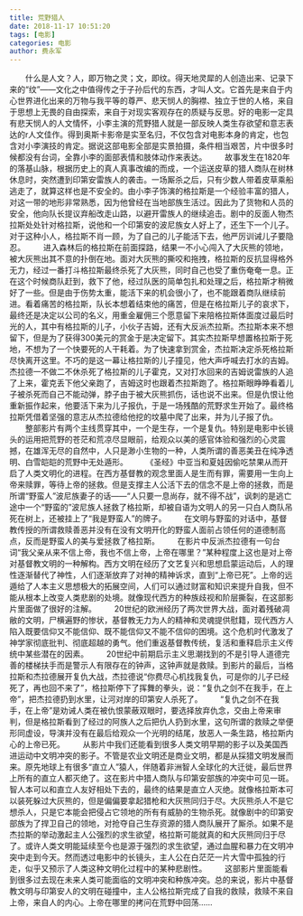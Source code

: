 ```yaml
---
title: 荒野猎人
date: 2018-11-17 10:51:20
tags: [电影]
categories: 电影
author: 费永军
---
```

&emsp;&emsp;什么是人文？人，即万物之灵；文，即纹。得天地灵犀的人创造出来、记录下来的“纹”——文化之中值得传之于子孙后代的东西，才叫人文。它首先是来自于内心世界进化出来的万物与我平等的尊严、悲天悯人的胸襟、独立于世的人格，来自于思想上无畏的自由探索，来自于对现实客观存在的质疑与反思。好的电影一定具有悲天悯人的人文情怀，小李主演的荒野猎人就是一部反映人类生存欲望和意志表达的r人文佳作。得到奥斯卡影帝是实至名归，不仅包含对电影本身的肯定，也包含对小李演技的肯定。据说这部电影全部是实景拍摄，条件相当艰苦，片中很多时候都没有台词，全靠小李的面部表情和肢体动作来表达。
&emsp;&emsp;故事发生在1820年的落基山脉，根据历史上的真人真事改编的而成，一个运送皮草的猎人商队在树林休息时，突然遭到印第安雷族人的袭击。一场厮杀之后，只有少数人带着皮草乘船逃走了，就算这样也是不安全的。由小李子饰演的格拉斯是一个经验丰富的猎人，对这一带的地形非常熟悉，因为他曾经在当地部族生活过。因此为了货物和人员的安全，他向队长提议弃船改走山路，以避开雷族人的继续追击。剧中的反面人物杰拉斯处处针对格拉斯，说他和一个印第安的波尼族女人好上了，还生下一个儿子。对于这种小人，格拉斯不肖一顾，为了自己的儿子能活下去，他严厉训诫儿子要隐忍。
&emsp;&emsp;进入森林后的格拉斯在前面探路，结果一不小心闯入了大灰熊的领地，被大灰熊出其不意的扑倒在地。面对大灰熊的撕咬和拖拽，格拉斯的反抗显得格外无力，经过一番打斗格拉斯最终杀死了大灰熊，同时自己也受了重伤奄奄一息。正在这个时候商队赶到，救下了他，经过队医的简单包扎和处理之后，格拉斯才稍微好了一些。但是由于伤势太重，能活下来的机会很小了，也不能跟着商队继续前进。看着痛苦的格拉斯，队长本想着结束他的痛苦，但是在格拉斯儿子的哀求下，最终还是决定以公司的名义，用重金雇佣三个愿意留下来陪格拉斯体面度过最后时光的人，其中有格拉斯的儿子，小伙子吉姆，还有大反派杰拉斯。杰拉斯本来不想留下，但是为了获得300美元的赏金于是决定留下。其实杰拉斯早想置格拉斯于死地，不想为了一个快要死的人干耗着。为了快速拿到赏金，杰拉斯决定杀死格拉斯尽快离开这里。不巧的是这一幕让格拉斯的儿子撞见，他大声呼喊去打水的吉姆。杰拉德一不做二不休杀死了格拉斯的儿子霍克，又对打水回来的吉姆说雷族的人追了上来，霍克丢下他父亲跑了，吉姆这时也跟着杰拉斯跑了。格拉斯眼睁睁看着儿子被杀死而自己不能动弹，脖子由于被大灰熊抓伤，话也说不出来。但是仇恨让他重新振作起来，他要活下来为儿子报仇，于是一场残酷的荒野求生开始了。最终格拉斯凭借着坚强的意志从杰拉德给他挖的坟墓中爬了出来，并为儿子报了仇。
&emsp;&emsp;整部影片有两个主线贯穿其中，一个是生存，一个是复仇。特别是电影中长镜头的运用把荒野的苍茫和荒凉尽显眼前，给观众以美的感官体验和强烈的心灵震撼，在雄浑无尽的自然中，人只是渺小生物的一种，人类所谓的善恶美丑在纯净透明、白雪皑皑的荒野中无处遁形。
&emsp;&emsp;《圣经》中亚当和夏娃因偷吃禁果从而开启了人类文明化的进程。在西方基督教的观念里面人是生而有罪，需要用一生向上帝来赎罪，等待上帝的拯救。但是支撑主人公活下去的信念不是上帝的拯救，而是所谓“野蛮人”波尼族妻子的话——“人只要一息尚存，就不得不战”，讽刺的是逃亡途中一个“野蛮的”波尼族人拯救了格拉斯，却被自语为文明人的另一只白人商队吊死在树上，还被挂上了“我是野蛮人”的牌子。
&emsp;&emsp;在文明与野蛮的对话中，基督教传授的所谓救赎善恶并没有在没有文明开化的野蛮人面前占领任何的道德制高点，反而是野蛮人的美与爱拯救了格拉斯。
&emsp;&emsp;在影片中反派杰拉德有一句台词“我父亲从来不信上帝，我也不信上帝，上帝在哪里？”某种程度上这也是对上帝对基督教文明的一种解构。西方文明在经历了文艺复兴和思想启蒙运动后，人的理性逐渐替代了神性，人们逐渐放弃了对神的精神诉求，直到“上帝已死”。上帝的远遁给了人本主义思想极大的拓展空间，人们可以通过财富和知识来提升自我，但不能从根本上改变人类悲剧的处境。就像现代西方的种族歧视和阶层撕裂，在这部影片里面做了很好的注解。
&emsp;&emsp;20世纪的欧洲经历了两次世界大战，面对着残破凋敝的文明，尸横遍野的惨状，基督教无力为人的精神和灵魂提供慰籍，现代西方人陷入既要信仰又不能信仰、既不能信仰又不能不信仰的困境。这个危机时代激发了神学家彻底批判、彻底超越的勇气。他们重返基督教传统，复活和重释启示主义传统中某些潜在的因素。
&emsp;&emsp;20世纪中前期启示主义思潮找到的不是引导人道德完善的楼梯扶手而是警示人有限存在的钟声，这钟声就是救赎。到影片的最后，当格拉斯和杰拉德展开复仇大战，杰拉德说“你费尽心机找我复仇，可是你的儿子已经死了，再也回不来了”，格拉斯停下了挥舞的拳头，说：“复仇之剑不在我手，在上帝”，把杰拉德扔到水里，让河对岸的印第安人杀死了。
&emsp;&emsp;“复仇之剑不在我手，在上帝”是劝诫人类在被仇恨蒙蔽双眼时，要选择放弃仇念，交由上帝来审判，但是格拉斯看到了经过的阿族人之后把仇人扔到水里，这句所谓的救赎之举便形同虚设，导演并没有在最后给观众一个光明的结尾，放恶人一条生路，格拉斯内心的上帝已死。
&emsp;&emsp;从影片中我们还能看到很多人类文明早期的影子以及美国西进运动中文明冲突的影子。不管是农业文明还是商业文明，都是从採猎文明发展而来。原先地球上有很多“直立人”猿人，伴随着非洲智人全球化的大迁徙，最后世界上所有的直立人都灭绝了。这在影片中猎人商队与印第安部族的冲突中可见一斑。智人本可以和直立人友好相处下去的，最终的结果是直立人灭绝。就像格拉斯本可以装死躲过大灰熊的，但是偏偏要拿起猎枪和大灰熊同归于尽。大灰熊杀人不是它想杀人，只是它本能会把侵占它领地的所有有威胁的生物杀死。就像剧中的印第安部族为了捍卫自己的领地，对抢夺自己生存资源的猎人商队展开了厮杀。如果不是杰拉斯的举动激起主人公强烈的求生欲望，格拉斯可能就真的和大灰熊同归于尽了。或许人类文明能延续至今也是源于强烈的求生欲望，通过血腥和暴力在文明冲突中走到今天。然而透过电影中的长镜头，主人公在白茫茫一片大雪中孤独的行走，似乎又预示了人类这种文明化过程中的某种悲剧性。
&emsp;&emsp;这部影片里面能看到很多过去现在未来人类可能面临的文明冲突和种族冲突。总的来说，影片中基督教文明与印第安人的文明在碰撞中，主人公格拉斯完成了自我的救赎，救赎不来自上帝，来自人的内心。上帝在哪里的拷问在荒野中回荡……
